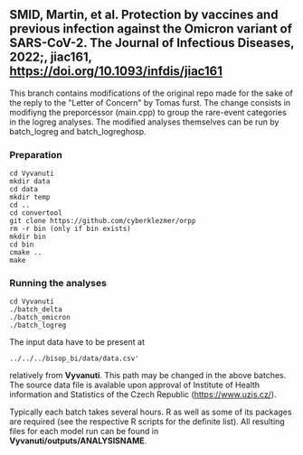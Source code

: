 ## SMID, Martin, et al. Protection by vaccines and previous infection against the Omicron variant of SARS-CoV-2. The Journal of Infectious Diseases, 2022;, jiac161, https://doi.org/10.1093/infdis/jiac161

This branch contains modifications of the original repo made for the sake of the reply to the "Letter of Concern" by Tomas furst. The change consists in modifiyng the preporcessor (main.cpp) to group the rare-event categories in the logreg analyses. The modified analyses themselves can be run by batch_logreg and batch_logreghosp.

 
### Preparation 

```
cd Vyvanuti
mkdir data
cd data
mkdir temp
cd ..
cd convertool
git clone https://github.com/cyberklezmer/orpp
rm -r bin (only if bin exists)
mkdir bin
cd bin
cmake .. 
make 
```


### Running the analyses
```
cd Vyvanuti
./batch_delta
./batch_omicron
./batch_logreg
```
The input data have to be present at 
```
../../../bisop_bi/data/data.csv'
```
relatively from **Vyvanuti**. This path may be changed in the above batches. The source data file is avalable upon approval of Institute of Health information and Statistics of the Czech Republic (https://www.uzis.cz/). 

Typically each batch takes several hours. R as well as some of its packages are required (see the respective R scripts for the definite list). All resulting files for each model run can be found in **Vyvanuti/outputs/ANALYSISNAME**. 

